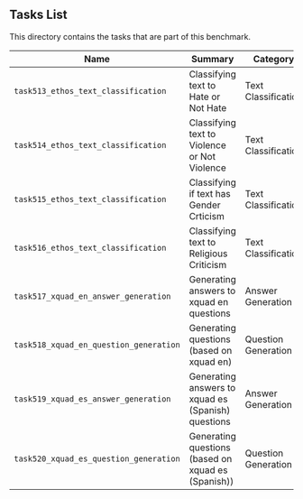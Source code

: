 ## Tasks List 

This directory contains the tasks that are part of this benchmark. 


Name | Summary | Category
---- | ----------- | --------
`task513_ethos_text_classification` | Classifying text to Hate or Not Hate | Text Classification
`task514_ethos_text_classification` | Classifying text to Violence or Not Violence | Text Classification
`task515_ethos_text_classification` | Classifying if text has Gender Crticism | Text Classification
`task516_ethos_text_classification` | Classifying text to Religious Criticism | Text Classification
`task517_xquad_en_answer_generation` | Generating answers to xquad en questions | Answer Generation
`task518_xquad_en_question_generation` | Generating questions (based on xquad en) | Question Generation
`task519_xquad_es_answer_generation` | Generating answers to xquad es (Spanish) questions | Answer Generation
`task520_xquad_es_question_generation` | Generating questions (based on xquad es (Spanish)) | Question Generation